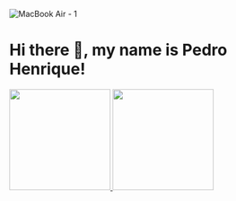 ![MacBook Air - 1](https://github.com/pedrohnq/pedrohnq/assets/40878885/6ed3d00a-5e47-4331-9621-1ad5accf63dc)
# Hi there 👋, my name is Pedro Henrique!
<a href="https://github.com/pedrohnq" align="center">   
  <img height="180em" src="https://github-readme-stats.vercel.app/api?username=pedrohnq&theme=synthwave&show_icons=true&count_private=true" />   
  <img height="180em" src="https://github-readme-stats.vercel.app/api/top-langs/?username=pedrohnq&theme=synthwave&layout=compact&count_private=true" /> 
</a>
